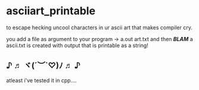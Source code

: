 # asciiart_printable
to escape hecking uncool characters in ur ascii art that makes compiler cry.

you add a file as argument to your program -> a.out art.txt
and then ***BLAM*** a ascii.txt is created with output that is printable as a string!
## ♪ ♬ ヾ(´︶`♡)ﾉ ♬ ♪
atleast i've tested it in cpp....

